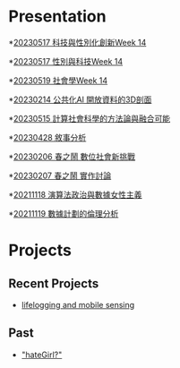 # Presentation
*[20230517 科技與性別化創新Week 14]()

*[20230517 性別與科技Week 14](https://docs.google.com/presentation/d/e/2PACX-1vRj0f4_vwza9d2yXMftQi7Tw44qNy9hSfQG3q4pVoJAaKTnEU2fmqytyZJtNGzxyCC4wUtyHfB02Vi2/pub?start=false&loop=false&delayms=3000)

*[20230519 社會學Week 14]()

*[20230214 公共化AI 開放資料的3D剖面]()

*[20230515 計算社會科學的方法論與融合可能]()

*[20230428 敘事分析]()

*[20230206 春之鬧 數位社會新挑戰]()

*[20230207 春之鬧 實作討論]()


*[20211118 演算法政治與數據女性主義]()

*[20211119 數據計劃的倫理分析]()


# Projects

## Recent Projects
* [lifelogging and mobile sensing]()

## Past
* ["hateGirl?"]()


